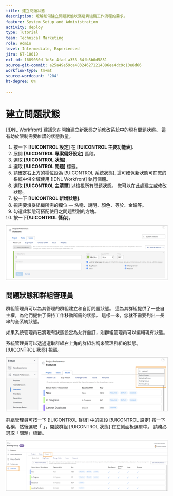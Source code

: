 ```yaml
---
title: 建立問題狀態
description: 瞭解如何建立問題狀態以滿足貴組織工作流程的需求。
feature: System Setup and Administration
activity: deploy
type: Tutorial
team: Technical Marketing
role: Admin
level: Intermediate, Experienced
jira: KT-10019
exl-id: 1689080d-1d3c-4fad-a353-64fb3b0d5851
source-git-commit: a25a49e59ca483246271214886ea4dc9c10e8d66
workflow-type: tm+mt
source-wordcount: '284'
ht-degree: 0%

---
```


# 建立問題狀態

[!DNL Workfront] 建議您在開始建立新狀態之前修改系統中的現有問題狀態。 這有助於限制需要維護的狀態數量。

1. 按一下 **[!UICONTROL 設定]** 在 **[!UICONTROL 主要功能表]**.
1. 展開 **[!UICONTROL 專案偏好設定]** 區段。
1. 選取 **[!UICONTROL 狀態]**.
1. 選取 **[!UICONTROL 問題]** 標籤。
1. 請確定右上方的欄位設為 [!UICONTROL 系統狀態]. 這可確保新狀態可在您的系統中供全域使用 [!DNL Workfront] 執行個體。
1. 選取 **[!UICONTROL 主清單]** 以檢視所有問題狀態。 您可以在此處建立或修改狀態。
1. 按一下 **[!UICONTROL 新增狀態]**.
1. 視需要填妥組織所需的欄位 — 名稱、說明、顏色、等於、金鑰等。
1. 勾選此狀態可搭配使用之問題型別的方塊。
1. 按一下&#x200B;**[!UICONTROL 儲存]**。

![新的狀態視窗開啟 [!UICONTROL 狀態] 頁面](assets/admin-fund-create-issue-status.png)

## 問題狀態和群組管理員

群組管理員可以為其管理的群組建立和自訂問題狀態。 這為其群組提供了一些自主權，為他們提供了保持工作移動所需的狀態。 這樣一來，您就不需要列出一長串的全系統狀態。

如果系統管理員已將現有狀態設定為允許自訂，則群組管理員可以編輯現有狀態。

系統管理員可以透過選取群組右上角的群組名稱來管理群組的狀態。 [!UICONTROL 狀態] 視窗。

![群組清單功能表開啟 [!UICONTROL 狀態] 頁面](assets/admin-fund-change-group-master-list.png)

群組管理員可按一下 [!UICONTROL 群組] 中的區段 [!UICONTROL 設定] 按一下名稱，然後選取「 」，開啟群組 [!UICONTROL 狀態] 在左側面板選單中。 請務必選取「問題」標籤。

![[!UICONTROL 狀態] 部分 [!UICONTROL 群組] 頁面](assets/admin-fund-group-issue-statuses.png)

<!---
For detailed information on how managing statuses can be done by group administrators, see these articles:
Create and customize group statuses
Group administrators
--->

<!---
learn more URLs
Issue statuses
Create and customize system-wide statuses
--->
